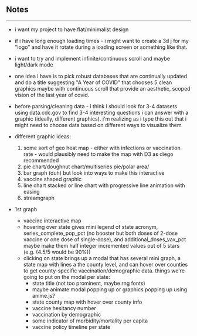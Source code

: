 Notes
---
---

- i want my project to have flat/minimalist design

- if i have long enough loading times - i might want to create a 3d j for my "logo" and have it rotate during a loading screen or something like that.

- i want to try and implement infinite/continuous scroll and maybe light/dark mode

- one idea i have is to pick robust databases that are continually updated and do a title suggesting "A Year of COVID" that chooses 5 clean graphics maybe with continuous scroll that provide an aesthetic, scoped vision of the last year of covid.

- before parsing/cleaning data - i think i should look for 3-4 datasets using data.cdc.gov to find 3-4 interesting questions i can answer with a graphic (ideally, different graphics). i'm realizing as i type this out that i might need to choose data based on different ways to visualize them

- different graphic ideas:
    1) some sort of geo heat map - either with infections or vaccination rate - would plausibly need to make the map with D3 as diego recommended
    2) pie chart/doughnut chart/multiseries pie/polar area/
    3) bar graph (duh) but look into ways to make this interactive
    4) vaccine shaped graphic
    5) line chart stacked or line chart with progressive line animation with easing
    6) streamgraph


- 1st graph
    - vaccine interactive map
    - hovering over state gives mini legend of state acronym, series_complete_pop_pct (no booster but both doses of 2-dose vaccine or one dose of single-dose), and additional_doses_vax_pct maybe make them half integer incremented values out of 5 stars (e.g. (4.5/5 would be 90%))
    - clicking on state brings up a modal that has several mini graph, a state map with lines a the county level, and can hover over counties to get county-specific vaccination/demographic data. things we're going to put on the modal per state:
        - state title (not too prominent, maybe rng fonts)
        - maybe animate modal popping up or graphics popping up using anime.js?
        - state county map with hover over county info
        - vaccine hesitancy number
        - vaccination by demographic
        - some indicator of morbidity/mortality per capita
        - vaccine policy timeline per state

